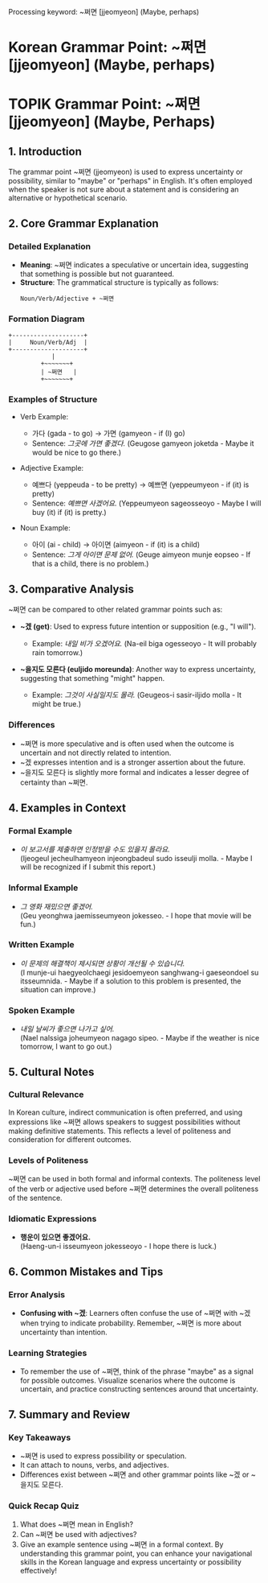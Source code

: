 Processing keyword: ~쩌면 [jjeomyeon] (Maybe, perhaps)
# Korean Grammar Point: ~쩌면 [jjeomyeon] (Maybe, perhaps)
# TOPIK Grammar Point: ~쩌면 [jjeomyeon] (Maybe, Perhaps)
## 1. Introduction
The grammar point ~쩌면 (jjeomyeon) is used to express uncertainty or possibility, similar to "maybe" or "perhaps" in English. It's often employed when the speaker is not sure about a statement and is considering an alternative or hypothetical scenario.
## 2. Core Grammar Explanation
### Detailed Explanation
- **Meaning**: ~쩌면 indicates a speculative or uncertain idea, suggesting that something is possible but not guaranteed.
- **Structure**: The grammatical structure is typically as follows:
  ```
  Noun/Verb/Adjective + ~쩌면
  ```
### Formation Diagram
```
+--------------------+
|     Noun/Verb/Adj  |
+--------------------+
            |
         +~~~~~~~+
         | ~쩌면   |
         +~~~~~~~+
```
### Examples of Structure
- Verb Example: 
  - 가다 (gada - to go) → 가면 (gamyeon - if (I) go)
  - Sentence: *그곳에 가면 좋겠다.* (Geugose gamyeon joketda - Maybe it would be nice to go there.)
  
- Adjective Example: 
  - 예쁘다 (yeppeuda - to be pretty) → 예쁘면 (yeppeumyeon - if (it) is pretty)
  - Sentence: *예쁘면 사겠어요.* (Yeppeumyeon sageosseoyo - Maybe I will buy (it) if (it) is pretty.)
  
- Noun Example: 
  - 아이 (ai - child) → 아이면 (aimyeon - if (it) is a child)
  - Sentence: *그게 아이면 문제 없어.* (Geuge aimyeon munje eopseo - If that is a child, there is no problem.)
## 3. Comparative Analysis
~쩌면 can be compared to other related grammar points such as:
- **~겠 (get)**: Used to express future intention or supposition (e.g., "I will").
  - Example: *내일 비가 오겠어요.* (Na-eil biga ogesseoyo - It will probably rain tomorrow.)
  
- **~을지도 모른다 (euljido moreunda)**: Another way to express uncertainty, suggesting that something "might" happen.
  - Example: *그것이 사실일지도 몰라.* (Geugeos-i sasir-iljido molla - It might be true.)
### Differences
- ~쩌면 is more speculative and is often used when the outcome is uncertain and not directly related to intention.
- ~겠 expresses intention and is a stronger assertion about the future.
- ~을지도 모른다 is slightly more formal and indicates a lesser degree of certainty than ~쩌면.
## 4. Examples in Context
### Formal Example
- *이 보고서를 제출하면 인정받을 수도 있을지 몰라요.*  
  (Ijeogeul jecheulhamyeon injeongbadeul sudo isseulji molla. - Maybe I will be recognized if I submit this report.)
  
### Informal Example
- *그 영화 재밌으면 좋겠어.*  
  (Geu yeonghwa jaemisseumyeon jokesseo. - I hope that movie will be fun.)
  
### Written Example
- *이 문제의 해결책이 제시되면 상황이 개선될 수 있습니다.*  
  (I munje-ui haegyeolchaegi jesidoemyeon sanghwang-i gaeseondoel su itsseumnida. - Maybe if a solution to this problem is presented, the situation can improve.)
### Spoken Example
- *내일 날씨가 좋으면 나가고 싶어.*  
  (Nael nalssiga joheumyeon nagago sipeo. - Maybe if the weather is nice tomorrow, I want to go out.)
## 5. Cultural Notes
### Cultural Relevance
In Korean culture, indirect communication is often preferred, and using expressions like ~쩌면 allows speakers to suggest possibilities without making definitive statements. This reflects a level of politeness and consideration for different outcomes.
### Levels of Politeness
~쩌면 can be used in both formal and informal contexts. The politeness level of the verb or adjective used before ~쩌면 determines the overall politeness of the sentence.
### Idiomatic Expressions
- **행운이 있으면 좋겠어요.**  
  (Haeng-un-i isseumyeon jokesseoyo - I hope there is luck.)
## 6. Common Mistakes and Tips
### Error Analysis
- **Confusing with ~겠**: Learners often confuse the use of ~쩌면 with ~겠 when trying to indicate probability. Remember, ~쩌면 is more about uncertainty than intention.
### Learning Strategies
- To remember the use of ~쩌면, think of the phrase "maybe" as a signal for possible outcomes. Visualize scenarios where the outcome is uncertain, and practice constructing sentences around that uncertainty.
## 7. Summary and Review
### Key Takeaways
- ~쩌면 is used to express possibility or speculation.
- It can attach to nouns, verbs, and adjectives.
- Differences exist between ~쩌면 and other grammar points like ~겠 or ~을지도 모른다.
### Quick Recap Quiz
1. What does ~쩌면 mean in English?
2. Can ~쩌면 be used with adjectives?
3. Give an example sentence using ~쩌면 in a formal context.
By understanding this grammar point, you can enhance your navigational skills in the Korean language and express uncertainty or possibility effectively!
